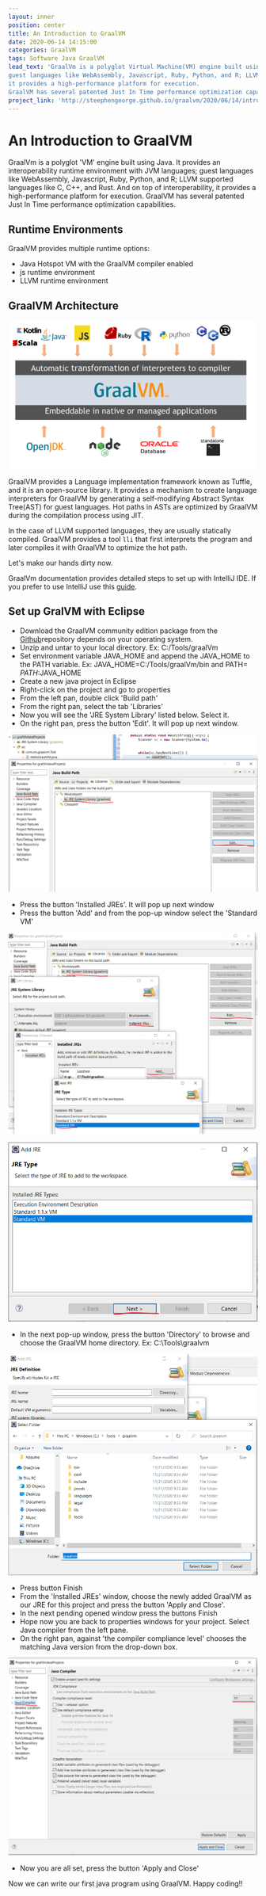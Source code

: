 ```yaml
---
layout: inner
position: center
title: An Introduction to GraalVM
date: 2020-06-14 14:15:00
categories: GraalVM
tags: Software Java GraalVM
lead_text: 'GraalVm is a polyglot Virtual Machine(VM) engine built using Java. It provides an interoperability runtime environment with JVM languages;
guest languages like WebAssembly, Javascript, Ruby, Python, and R; LLVM supported languages like C, C++, and Rust. And on top of interoperability,
it provides a high-performance platform for execution.
GraalVM has several patented Just In Time performance optimization capabilities...'
project_link: 'http://steephengeorge.github.io/graalvm/2020/06/14/introduction_graalvm.html'
---
```


# An Introduction to GraalVM

GraalVm is a polyglot 'VM' engine built using Java. It provides an interoperability runtime environment with JVM languages; guest languages like WebAssembly, Javascript, Ruby, Python, and R; LLVM supported languages like C, C++, and Rust. And on top of interoperability, it provides a high-performance platform for execution. GraalVM has several patented Just In Time performance optimization capabilities.

## Runtime Environments

GraalVM provides multiple runtime options:

- Java Hotspot VM with the GraalVM compiler enabled
- js runtime environment
- LLVM runtime environment

## GraalVM Architecture

![GraalVM Architecture](/img/posts/graalvm-architecture.PNG)

GraalVM provides a Language implementation framework known as Tuffle, and it is an open-source library. It provides a mechanism to create language interpreters for GraalVM by generating a self-modifying Abstract Syntax Tree(AST) for guest languages. Hot paths in ASTs are optimized by GraalVM during the compilation process using JIT.

In the case of LLVM supported languages, they are usually statically compiled. GraalVM provides a tool `lli` that first interprets the program and later compiles it with GraalVM to optimize the hot path.

Let's make our hands dirty now.

GraalVm documentation provides detailed steps to set up with IntelliJ IDE. If you prefer to use IntelliJ use this [guide](https://www.graalvm.org/guides/#run-java-applications-on-graalvm-from-an-ide).

## Set up GralVM with Eclipse

- Download the GraalVM community edition package from the [Github](https://github.com/graalvm/graalvm-ce-builds/releases/tag/vm-20.3.0)repository depends on your operating system.
- Unzip and untar to your local directory. Ex: C:/Tools/graalVm
- Set environment variable JAVA\_HOME and append the JAVA\_HOME to the PATH variable. Ex: JAVA\_HOME=C:/Tools/graalVm/bin and PATH= $PATH:$JAVA\_HOME
- Create a new java project in Eclipse
- Right-click on the project and go to properties
- From the left pan, double click 'Build path'
- From the right pan, select the tab 'Libraries'
- Now you will see the 'JRE System Library' listed below. Select it.
- On the right pan, press the button 'Edit'. It will pop up next window.

![graalvm_eclipse_1](/img/posts/graalvm_eclipse_1.png)

- Press the button 'Installed JREs'. It will pop up next window
- Press the button 'Add' and from the pop-up window select the 'Standard VM'

![graalvm_eclipse_2](/img/posts/graalvm_eclipse_2.PNG)

![graalvm_eclipse_3](/img/posts/graalvm_eclipse_3.PNG)

- In the next pop-up window, press the button 'Directory' to browse and choose the GraalVM home directory. Ex: C:\Tools\graalvm

![graalvm_eclipse_4](/img/posts/graalvm_eclipse_4.PNG)

- Press button Finish
- From the 'Installed JREs' window, choose the newly added GraalVM as our JRE for this project and press the button 'Apply and Close'.
- In the next pending opened window press the buttons Finish
- Hope now you are back to properties windows for your project. Select Java compiler from the left pane.
- On the right pan, against 'the compiler compliance level' chooses the matching Java version from the drop-down box.

![graalvm_eclipse_5](/img/posts/graalvm_eclipse_5.PNG)

- Now you are all set, press the button 'Apply and Close'

Now we can write our first java program using GraalVM. Happy coding!!
